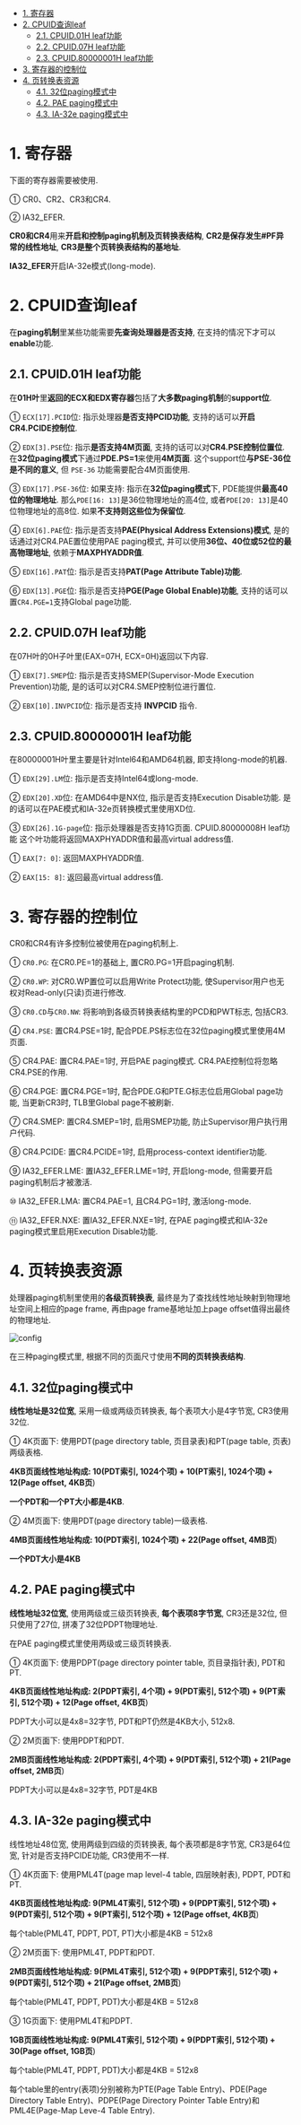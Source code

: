 
<!-- @import "[TOC]" {cmd="toc" depthFrom=1 depthTo=6 orderedList=false} -->

<!-- code_chunk_output -->

- [1. 寄存器](#1-寄存器)
- [2. CPUID查询leaf](#2-cpuid查询leaf)
  - [2.1. CPUID.01H leaf功能](#21-cpuid01h-leaf功能)
  - [2.2. CPUID.07H leaf功能](#22-cpuid07h-leaf功能)
  - [2.3. CPUID.80000001H leaf功能](#23-cpuid80000001h-leaf功能)
- [3. 寄存器的控制位](#3-寄存器的控制位)
- [4. 页转换表资源](#4-页转换表资源)
  - [4.1. 32位paging模式中](#41-32位paging模式中)
  - [4.2. PAE paging模式中](#42-pae-paging模式中)
  - [4.3. IA-32e paging模式中](#43-ia-32e-paging模式中)

<!-- /code_chunk_output -->

# 1. 寄存器

下面的寄存器需要被使用. 

① CR0、CR2、CR3和CR4. 

② IA32\_EFER. 

**CR0和CR4**用来**开启和控制paging机制及页转换表结构**, **CR2是保存发生\#PF异常的线性地址**, **CR3是整个页转换表结构的基地址**. 

**IA32\_EFER**开启IA\-32e模式(long\-mode). 

# 2. CPUID查询leaf

在**paging机制**里某些功能需要**先查询处理器是否支持**, 在支持的情况下才可以**enable**功能. 

## 2.1. CPUID.01H leaf功能

在**01H叶**里**返回的ECX和EDX寄存器**包括了**大多数paging机制**的**support位**. 

① `ECX[17].PCID`位: 指示处理器**是否支持PCID功能**, 支持的话可以**开启CR4.PCIDE控制位**. 

② `EDX[3].PSE`位: 指示**是否支持4M页面**, 支持的话可以对**CR4.PSE控制位置位**. 在**32位paging模式**下通过**PDE.PS=1**来使用**4M页面**. 这个support位**与PSE\-36位是不同的意义**, 但 `PSE-36` 功能需要配合4M页面使用. 

③ `EDX[17].PSE-36`位: 如果支持: 指示在**32位paging模式**下, PDE能提供**最高40位的物理地址**. 那么`PDE[16: 13]`是36位物理地址的高4位, 或者`PDE[20: 13]`是40位物理地址的高8位. 如果**不支持则这些位为保留位**. 

④ `EDX[6].PAE`位: 指示是否支持**PAE(Physical Address Extensions)模式**, 是的话通过对CR4.PAE置位使用PAE paging模式, 并可以使用**36位、40位或52位的最高物理地址**, 依赖于**MAXPHYADDR值**. 

⑤ `EDX[16].PAT`位: 指示是否支持**PAT(Page Attribute Table)功能**. 

⑥ `EDX[13].PGE`位: 指示是否支持**PGE(Page Global Enable)功能**, 支持的话可以置`CR4.PGE=1`支持Global page功能. 

## 2.2. CPUID.07H leaf功能

在07H叶的0H子叶里(EAX=07H, ECX=0H)返回以下内容. 

① `EBX[7].SMEP`位: 指示是否支持SMEP(Supervisor-Mode Execution Prevention)功能, 是的话可以对CR4.SMEP控制位进行置位. 

② `EBX[10].INVPCID`位: 指示是否支持 **INVPCID** 指令. 

## 2.3. CPUID.80000001H leaf功能

在80000001H叶里主要是针对Intel64和AMD64机器, 即支持long-mode的机器. 

① `EDX[29].LM`位: 指示是否支持Intel64或long-mode. 

② `EDX[20].XD`位: 在AMD64中是NX位, 指示是否支持Execution Disable功能. 是的话可以在PAE模式和IA-32e页转换模式里使用XD位. 

③ `EDX[26].1G-page`位: 指示处理器是否支持1G页面. CPUID.80000008H leaf功能
这个叶功能将返回MAXPHYADDR值和最高virtual address值. 

① `EAX[7: 0]`: 返回MAXPHYADDR值. 

② `EAX[15: 8]`: 返回最高virtual address值. 

# 3. 寄存器的控制位

CR0和CR4有许多控制位被使用在paging机制上. 

① `CR0.PG`: 在CR0.PE=1的基础上, 置CR0.PG=1开启paging机制. 

② `CR0.WP`: 对CR0.WP置位可以启用Write Protect功能, 使Supervisor用户也无权对Read-only(只读)页进行修改. 

③ `CR0.CD`与`CR0.NW`: 将影响到各级页转换表结构里的PCD和PWT标志, 包括CR3. 

④ `CR4.PSE`: 置CR4.PSE=1时, 配合PDE.PS标志位在32位paging模式里使用4M页面. 

⑤ CR4.PAE: 置CR4.PAE=1时, 开启PAE paging模式. CR4.PAE控制位将忽略CR4.PSE的作用. 

⑥ CR4.PGE: 置CR4.PGE=1时, 配合PDE.G和PTE.G标志位启用Global page功能, 当更新CR3时, TLB里Global page不被刷新. 

⑦ CR4.SMEP: 置CR4.SMEP=1时, 启用SMEP功能, 防止Supervisor用户执行用户代码. 

⑧ CR4.PCIDE: 置CR4.PCIDE=1时, 启用process\-context identifier功能. 

⑨ IA32\_EFER.LME: 置IA32\_EFER.LME=1时, 开启long\-mode, 但需要开启paging机制后才被激活. 

⑩ IA32\_EFER.LMA: 置CR4.PAE=1, 且CR4.PG=1时, 激活long\-mode. 

⑪ IA32\_EFER.NXE: 置IA32\_EFER.NXE=1时, 在PAE paging模式和IA\-32e paging模式里启用Execution Disable功能. 

# 4. 页转换表资源

处理器paging机制里使用的**各级页转换表**, 最终是为了查找线性地址映射到物理地址空间上相应的page frame, 再由page frame基地址加上page offset值得出最终的物理地址. 

![config](./images/8.png)

在三种paging模式里, 根据不同的页面尺寸使用**不同的页转换表结构**. 

## 4.1. 32位paging模式中

**线性地址是32位宽**, 采用一级或两级页转换表, 每个表项大小是4字节宽, CR3使用32位. 

① 4K页面下: 使用PDT(page directory table, 页目录表)和PT(page table, 页表)两级表格. 

**4KB页面线性地址构成: 10(PDT索引, 1024个项) \+ 10(PT索引, 1024个项) \+ 12(Page offset, 4KB页**)

**一个PDT和一个PT大小都是4KB**.

② 4M页面下: 使用PDT(page directory table)一级表格. 

**4MB页面线性地址构成: 10(PDT索引, 1024个项) \+ 22(Page offset, 4MB页**)

**一个PDT大小是4KB**

## 4.2. PAE paging模式中

**线性地址32位宽**, 使用两级或三级页转换表, **每个表项8字节宽**, CR3还是32位, 但只使用了27位, 拼凑了32位PDPT物理地址. 

在PAE paging模式里使用两级或三级页转换表. 

① 4K页面下: 使用PDPT(page directory pointer table, 页目录指针表), PDT和PT. 

**4KB页面线性地址构成: 2(PDPT索引, 4个项) \+ 9(PDT索引, 512个项) \+ 9(PT索引, 512个项) \+ 12(Page offset, 4KB页**)

PDPT大小可以是4x8=32字节, PDT和PT仍然是4KB大小, 512x8.

② 2M页面下: 使用PDPT和PDT. 

**2MB页面线性地址构成: 2(PDPT索引, 4个项) \+ 9(PDT索引, 512个项) \+ 21(Page offset, 2MB页**)

PDPT大小可以是4x8=32字节, PDT是4KB

## 4.3. IA-32e paging模式中

线性地址48位宽, 使用两级到四级的页转换表, 每个表项都是8字节宽, CR3是64位宽, 针对是否支持PCIDE功能, CR3使用不一样. 

① 4K页面下: 使用PML4T(page map level-4 table, 四层映射表), PDPT, PDT和PT. 

**4KB页面线性地址构成: 9(PML4T索引, 512个项) \+ 9(PDPT索引, 512个项) \+ 9(PDT索引, 512个项) \+ 9(PT索引, 512个项) \+ 12(Page offset, 4KB页**)

每个table(PML4T, PDPT, PDT, PT)大小都是4KB = 512x8

② 2M页面下: 使用PML4T, PDPT和PDT. 

**2MB页面线性地址构成: 9(PML4T索引, 512个项) \+ 9(PDPT索引, 512个项) \+ 9(PDT索引, 512个项) \+ 21(Page offset, 2MB页**)

每个table(PML4T, PDPT, PDT)大小都是4KB = 512x8

③ 1G页面下: 使用PML4T和PDPT. 

**1GB页面线性地址构成: 9(PML4T索引, 512个项) \+ 9(PDPT索引, 512个项) \+ 30(Page offset, 1GB页**)

每个table(PML4T, PDPT, PDT)大小都是4KB = 512x8

每个table里的entry(表项)分别被称为PTE(Page Table Entry)、PDE(Page Directory Table Entry)、PDPE(Page Directory Pointer Table Entry)和PML4E(Page\-Map Leve\-4 Table Entry). 

